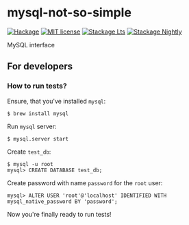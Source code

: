 # mysql-not-so-simple

[![Hackage](https://img.shields.io/hackage/v/mysql-not-so-simple.svg)](https://hackage.haskell.org/package/mysql-not-so-simple)
[![MIT license](https://img.shields.io/badge/license-MIT-blue.svg)](LICENSE)
[![Stackage Lts](http://stackage.org/package/mysql-not-so-simple/badge/lts)](http://stackage.org/lts/package/mysql-not-so-simple)
[![Stackage Nightly](http://stackage.org/package/mysql-not-so-simple/badge/nightly)](http://stackage.org/nightly/package/mysql-not-so-simple)

MySQL interface

## For developers

### How to run tests?

Ensure, that you've installed `mysql`:

```shell
$ brew install mysql
```

Run `mysql` server:

```shell
$ mysql.server start
```

Create `test_db`:

```shell
$ mysql -u root
mysql> CREATE DATABASE test_db;
```

Create password with name `password` for the `root` user:

```shell
mysql> ALTER USER 'root'@'localhost' IDENTIFIED WITH mysql_native_password BY 'password';
```

Now you're finally ready to run tests!
